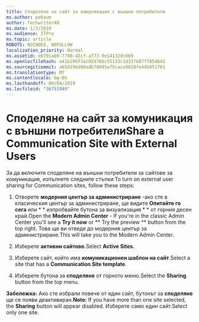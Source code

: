 ```yaml
---
title: Споделяне на сайт за комуникация с външни потребители
ms.author: pebaum
author: Techwriter40
ms.date: 1/3/2019
ms.audience: ITPro
ms.topic: article
ROBOTS: NOINDEX, NOFOLLOW
localization_priority: Normal
ms.assetid: e0701ab9-7798-42cf-af73-9e14132dc669
ms.openlocfilehash: e41b296f3ac02d766c55133c1d31f687f7854641
ms.sourcegitcommit: a65d196d00adb70045af5caca9828fe44b951f61
ms.translationtype: MT
ms.contentlocale: bg-BG
ms.lasthandoff: 09/04/2019
ms.locfileid: "36751949"
---
```

# <a name="share-a-communication-site-with-external-users"></a><span data-ttu-id="37a09-102">Споделяне на сайт за комуникация с външни потребители</span><span class="sxs-lookup"><span data-stu-id="37a09-102">Share a Communication Site with External Users</span></span>

<span data-ttu-id="37a09-103">За да включите споделяне на външни потребители за сайтове за комуникация, изпълнете следните стъпки:</span><span class="sxs-lookup"><span data-stu-id="37a09-103">To turn on external user sharing for Communication sites, follow these steps:</span></span> 
  
1. <span data-ttu-id="37a09-104">Отворете **модерния център за администриране** -ако сте в класическия център за администриране, ще видите **Опитайте го сега** или \* \* изпробвайте бутона за визуализация \* \* от горния десен край.</span><span class="sxs-lookup"><span data-stu-id="37a09-104">Open the **Modern Admin Center** - If you're in the classic Admin Center you'll see a **Try it now** or \*\* Try the preview \*\* button from the top right.</span></span> <span data-ttu-id="37a09-105">Това ще ви отведе до модерния център за администриране.</span><span class="sxs-lookup"><span data-stu-id="37a09-105">This will take you to the Modern Admin Center.</span></span> 
  
2. <span data-ttu-id="37a09-106">Изберете **активни сайтове.**</span><span class="sxs-lookup"><span data-stu-id="37a09-106">Select **Active Sites.**</span></span>
  
3. <span data-ttu-id="37a09-107">Изберете сайт, който има **комуникационен шаблон на сайт**.</span><span class="sxs-lookup"><span data-stu-id="37a09-107">Select a site that has a **Communication Site template**.</span></span> 
  
4. <span data-ttu-id="37a09-108">Изберете бутона за **споделяне** от горното меню.</span><span class="sxs-lookup"><span data-stu-id="37a09-108">Select the **Sharing** button from the top menu.</span></span> 
  
 <span data-ttu-id="37a09-109">**Забележка:** Ако сте избрали повече от един сайт, бутонът за **споделяне** ще се появи деактивиран.</span><span class="sxs-lookup"><span data-stu-id="37a09-109">**Note:** If you have more than one site selected, the **Sharing** button will appear disabled.</span></span> <span data-ttu-id="37a09-110">Изберете само един сайт.</span><span class="sxs-lookup"><span data-stu-id="37a09-110">Select only one site.</span></span> 
  

